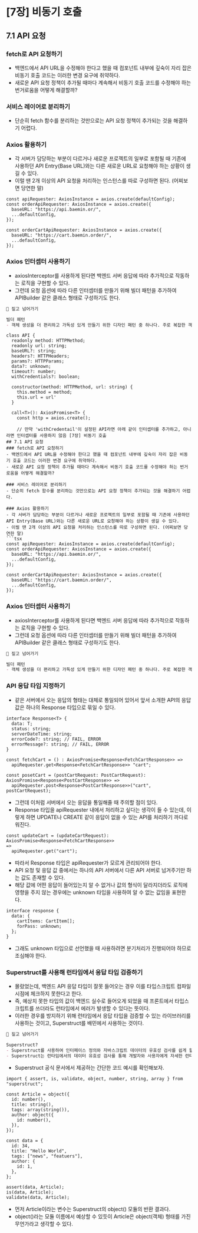 # [7장] 비동기 호출
## 7.1 API 요청
### fetch로 API 요청하기
- 백엔드에서 API URL을 수정해야 한다고 했을 때 컴포넌트 내부에 깊숙이 자리 잡은 비동기 호출 코드는 이러한 변경 요구에 취약하다.
- 새로운 API 요청 정책이 추가될 때마다 계속해서 비동기 호출 코드를 수정해야 하는 번거로움을 어떻게 해결할까?

### 서비스 레이어로 분리하기
- 단순히 fetch 함수를 분리하는 것만으로는 API 요청 정책이 추가되는 것을 해결하기 어렵다.

### Axios 활용하기
- 각 서버가 담당하는 부분이 다르거나 새로운 프로젝트의 일부로 포함될 때 기존에 사용하던 API Entry(Base URL)와는 다른 새로운 URL로 요청해야 하는 상황이 생길 수 있다.
- 이럴 땐 2개 이상의 API 요청을 처리하는 인스턴스를 따로 구성하면 된다. (어찌보면 당연한 말)
```tsx
const apiRequester: AxiosInstance = axios.create(defaultConfig);
const orderApiRequester: AxiosInstance = axios.create({
  baseURL: "https://api.baemin.or/",
  ...defaultConfig,
});

const orderCartApiRequester: AxiosInstance = axios.create({
  baseURL: "https://cart.baemin.order/",
  ...defaultConfig,
});
```

### Axios 인터셉터 사용하기
- axiosInterceptor를 사용하게 된다면 백엔드 서버 응답에 따라 추가적으로 작동하는 로직을 구현할 수 있다.
- 그런데 요청 옵션에 따라 다른 인터셉터를 만들기 위해 빌더 패턴을 추가하여 APIBuilder 같은 클래스 형태로 구성하기도 한다.
```md
🧐 짚고 넘어가기

빌더 패턴
- 객체 생성을 더 편리하고 가독성 있게 만들기 위한 디자인 패턴 중 하나다. 주로 복잡한 객체의 생성을 단순화하고, 객체 생성 과정을 분리하여 객체를 조립하는 방법을 제공한다.
```
```tsx
class API {
  readonly method: HTTPMethod;
  readonly url: string;
  baseURL?: string;
  headers?: HTTPHeaders;
  params?: HTTPParams;
  data?: unknown;
  timeout?: number;
  withCredentials?: boolean;

  constructor(method: HTTPMethod, url: string) {
    this.method = method;
    this.url = url'
  }

  call<T>(): AxiosPromise<T> {
    const http = axios.create();

    // 만약 'withCredentail'이 설정된 API라면 아래 같이 인터셉터를 추가하고, 아니라면 인터셉터를 사용하지 않음 [7장] 비동기 호출
## 7.1 API 요청
### fetch로 API 요청하기
- 백엔드에서 API URL을 수정해야 한다고 했을 때 컴포넌트 내부에 깊숙이 자리 잡은 비동기 호출 코드는 이러한 변경 요구에 취약하다.
- 새로운 API 요청 정책이 추가될 때마다 계속해서 비동기 호출 코드를 수정해야 하는 번거로움을 어떻게 해결할까?

### 서비스 레이어로 분리하기
- 단순히 fetch 함수를 분리하는 것만으로는 API 요청 정책이 추가되는 것을 해결하기 어렵다.

### Axios 활용하기
- 각 서버가 담당하는 부분이 다르거나 새로운 프로젝트의 일부로 포함될 때 기존에 사용하던 API Entry(Base URL)와는 다른 새로운 URL로 요청해야 하는 상황이 생길 수 있다.
- 이럴 땐 2개 이상의 API 요청을 처리하는 인스턴스를 따로 구성하면 된다. (어찌보면 당연한 말)
```tsx
const apiRequester: AxiosInstance = axios.create(defaultConfig);
const orderApiRequester: AxiosInstance = axios.create({
  baseURL: "https://api.baemin.or/",
  ...defaultConfig,
});

const orderCartApiRequester: AxiosInstance = axios.create({
  baseURL: "https://cart.baemin.order/",
  ...defaultConfig,
});
```

### Axios 인터셉터 사용하기
- axiosInterceptor를 사용하게 된다면 백엔드 서버 응답에 따라 추가적으로 작동하는 로직을 구현할 수 있다.
- 그런데 요청 옵션에 따라 다른 인터셉터를 만들기 위해 빌더 패턴을 추가하여 APIBuilder 같은 클래스 형태로 구성하기도 한다.
```md
🧐 짚고 넘어가기

빌더 패턴
- 객체 생성을 더 편리하고 가독성 있게 만들기 위한 디자인 패턴 중 하나다. 주로 복잡한 객체의 생성을 단순화하고, 객체 생성 과정을 분리하여 객체를 조립하는 방법을 제공한다.
```

### API 응답 타입 지정하기
- 같은 서버에서 오는 응답의 형태는 대체로 통일되어 있어서 앞서 소개한 API의 응답 값은 하나의 Response 타입으로 묶일 수 있다.
```tsx
interface Response<T> {
  data: T;
  status: string;
  serverDateTime: string;
  errorCode?: string; // FAIL, ERROR
  errorMessage?: string; // FAIL, ERROR
}

const fetchCart = () : AxiosPromise<Response<FetchCartResponse>> =>
  apiRequester.get<Response<FetchCartResponse>> "cart";

const posetCart = (postCartRequest: PostCartRequest): AxiosPromise<Response<PostCartResponse>> =>
  apiRequester.post<Response<PostCartResponse>>("cart", postCartRequest);
```
- 그런데 이처럼 서버에서 오는 응답을 통일해줄 때 주의할 점이 있다.
- Response 타입을 apiRequester 내에서 처리하고 싶다는 생각이 들 수 있는데, 이렇게 하면 UPDATE나 CREATE 같이 응답이 없을 수 있는 API를 처리하기 까다로워진다.
```tsx
const updateCart = (updateCartRequest): AxiosPromise<Response<FetchCartResponse>>
=>
  apiRequester.get("cart");
```
- 따라서 Response 타입은 apiRequester가 모르게 관리되어야 한다.
- API 요청 및 응답 값 중에서는 하나의 API 서버에서 다른 API 서버로 넘겨주기만 하는 값도 존재할 수 있다.
- 해당 값에 어떤 응답이 들어있는지 알 수 없거나 값의 형식이 달라지더라도 로직에 영향을 주지 않는 경우에는 unknown 타입을 사용하여 알 수 없는 값임을 표현한다.
```tsx
interface response {
  data: {
    cartItems: CartItem[];
    forPass: unknown;
  };
}
```
- 그래도 unknown 타입으로 선언했을 때 사용하려면 분기처리가 진행되어야 하므로 조심해야 한다.

### Superstruct를 사용해 런타임에서 응답 타입 검증하기
- 몰랐었는데, 백엔드 API 응답 타입이 잘못 들어오는 경우 이를 타입스크립트 컴파일 시점에 체크하지 못한다고 한다.
- 즉, 예상치 못한 타입의 값이 백엔드 실수로 들어오게 되었을 때 프론트에서 타입스크립트를 쓰더라도 런타임에서 에러가 발생할 수 있다는 뜻이다.
- 이러한 경우를 방지하기 위해 런타임에서 응답 타입을 검증할 수 있는 라이브러리를 사용하는 것이고, Superstruct를 배민에서 사용하는 것이다.
```md
🧐 짚고 넘어가기

Superstruct?
- Superstruct를 사용하여 인터페이스 정의와 자바스크립트 데이터의 유효성 검사를 쉽게 할 수 있다.
- Superstruct는 런타임에서의 데이터 유효성 검사를 통해 개발자와 사용자에게 자세한 런타임 에러를 보여주기 위해 고안되었다.
```
- Superstruct 공식 문서에서 제공하는 간단한 코드 예시를 확인해보자.
```tsx
import { assert, is, validate, object, number, string, array } from "superstruct";

const Article = object({
  id: number(),
  title: string(),
  tags: array(string()),
  author: object({
    id: number(),
  }),
});

const data = {
  id: 34,
  title: "Hello World",
  tags: ["news", "featuers"],
  author: {
    id: 1,
  },
};

assert(data, Article);
is(data, Article);
validate(data, Article);
```
- 먼저 Article이라는 변수는 Superstruct의 object() 모듈의 반환 결과다.
- object()라는 모듈 이름에서 예상할 수 있듯이 Article은 object(객체) 형태를 가진 무언가라고 생각할 수 있다. 
